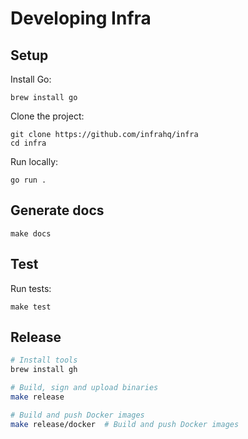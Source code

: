 # Developing Infra

## Setup

Install Go:

```
brew install go
```

Clone the project:

```
git clone https://github.com/infrahq/infra
cd infra
```

Run locally:

```
go run .
```

## Generate docs

```
make docs
```

## Test

Run tests:

```
make test
```

## Release

```bash
# Install tools
brew install gh

# Build, sign and upload binaries
make release

# Build and push Docker images
make release/docker  # Build and push Docker images
```
